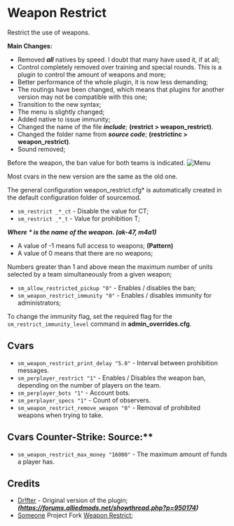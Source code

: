 # Weapon Restrict
Restrict the use of weapons.

**Main Changes:**
- Removed ***all*** natives by speed. I doubt that many have used it, if at all;
- Control completely removed over training and special rounds. This is a plugin to control the amount of weapons and more;
- Better performance of the whole plugin, it is now less demanding;
- The routings have been changed, which means that plugins for another version may not be compatible with this one;
- Transition to the new syntax;
- The menu is slightly changed;
- Added native to issue immunity;
- Changed the name of the file ***include***; **(restrict > weapon_restrict)**.
- Changed the folder name from ***source code***; **(restrictinc > weapon_restrict)**.
- Sound removed;

Before the weapon, the ban value for both teams is indicated.
![Menu](http://hlmod.ru/attachments/upload_2017-10-9_22-34-34-png.26198)

Most cvars in the new version are the same as the old one.

The general configuration  weapon_restrict.cfg* is automatically created in the default configuration folder of sourcemod.

- `sm_restrict _*_ct` - Disable the value for CT;
- `sm_restrict _*_t` - Value for prohibition T;

***Where * is the name of the weapon. (ak-47, m4a1)***

- A value of -1 means full access to weapons; **(Pattern)**
- A value of 0 means that there are no weapons;

Numbers greater than 1 and above mean the maximum number of units selected by a team simultaneously from a given weapon;

- `sm_allow_restricted_pickup "0"` - Enables / disables the ban;
- `sm_weapon_restrict_immunity "0"` - Enables / disables immunity for administrators;

To change the immunity flag, set the required flag for the `sm_restrict_immunity_level` command in **admin_overrides.cfg**.

## Cvars
- `sm_weapon_restrict_print_delay "5.0"` - Interval between prohibition messages.
- `sm_perplayer_restrict "1"` - Enables / Disables the weapon ban, depending on the number of players on the team.
- `sm_perplayer_bots "1"` - Account bots.
- `sm_perplayer_specs "1"` - Count of observers.
- `sm_weapon_restrict_remove_weapon "0"` - Removal of prohibited weapons when trying to take.

## Cvars Counter-Strike: Source:**
- `sm_weapon_restrict_max_money "16000"` - The maximum amount of funds a player has.

## Credits
- [Dr!fter](https://forums.alliedmods.net/showthread.php?p=950174) - Original version of the plugin; ***(https://forums.alliedmods.net/showthread.php?p=950174)***
- [Someone](https://github.com/SomethingFromSomewhere) Project Fork [Weapon Restrict](https://github.com/SomethingFromSomewhere/Weapon-Restrict-Forked);
